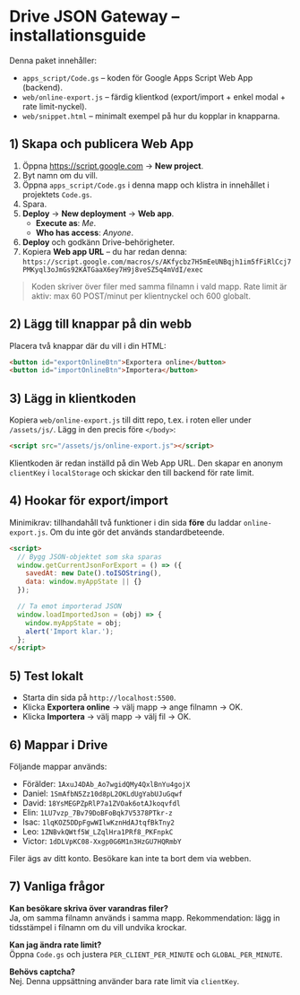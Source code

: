# Drive JSON Gateway – installationsguide

Denna paket innehåller:
- `apps_script/Code.gs` – koden för Google Apps Script Web App (backend).
- `web/online-export.js` – färdig klientkod (export/import + enkel modal + rate limit-nyckel).
- `web/snippet.html` – minimalt exempel på hur du kopplar in knapparna.

## 1) Skapa och publicera Web App
1. Öppna https://script.google.com → **New project**.
2. Byt namn om du vill.
3. Öppna `apps_script/Code.gs` i denna mapp och klistra in innehållet i projektets `Code.gs`.
4. Spara.
5. **Deploy** → **New deployment** → **Web app**.
   - **Execute as**: *Me*.
   - **Who has access**: *Anyone*.
6. **Deploy** och godkänn Drive-behörigheter.
7. Kopiera **Web app URL** – du har redan denna:
    `https://script.google.com/macros/s/AKfycbz7H5mEeUNBqjh1im5fFiRlCcj7PMKyql3oJmGs92KATGaaX6ey7H9j8veSZ5q4mVdI/exec`

> Koden skriver över filer med samma filnamn i vald mapp. Rate limit är aktiv: max 60 POST/minut per klientnyckel och 600 globalt.

## 2) Lägg till knappar på din webb
Placera två knappar där du vill i din HTML:
```html
<button id="exportOnlineBtn">Exportera online</button>
<button id="importOnlineBtn">Importera</button>
```

## 3) Lägg in klientkoden
Kopiera `web/online-export.js` till ditt repo, t.ex. i roten eller under `/assets/js/`.
Lägg in den precis före `</body>`:
```html
<script src="/assets/js/online-export.js"></script>
```

Klientkoden är redan inställd på din Web App URL.
Den skapar en anonym `clientKey` i `localStorage` och skickar den till backend för rate limit.

## 4) Hookar för export/import
Minimikrav: tillhandahåll två funktioner i din sida **före** du laddar `online-export.js`.
Om du inte gör det används standardbeteende.

```html
<script>
  // Bygg JSON-objektet som ska sparas
  window.getCurrentJsonForExport = () => ({
    savedAt: new Date().toISOString(),
    data: window.myAppState || {}
  });

  // Ta emot importerad JSON
  window.loadImportedJson = (obj) => {
    window.myAppState = obj;
    alert('Import klar.');
  };
</script>
```

## 5) Test lokalt
- Starta din sida på `http://localhost:5500`.
- Klicka **Exportera online** → välj mapp → ange filnamn → OK.
- Klicka **Importera** → välj mapp → välj fil → OK.

## 6) Mappar i Drive
Följande mappar används:
- Förälder: `1AxuJ4DAb_Ao7wgidQMy4QxlBnYu4gojX`
- Daniel: `1SmAfbN5Zz10d8pL2OKLdUgYabUJuGqwf`
- David:  `18YsMEGPZpRlP7a1ZVOak6otAJkoqvfdl`
- Elin:   `1LU7vzp_7Bv79DoBFoBqk7V5378PTkr-z`
- Isac:   `1lqKOZ5DDpFgwWIlwKznHdAJtqfBkTny2`
- Leo:    `1ZNBvkQWtf5W_LZqlHra1PRf8_PKFnpkC`
- Victor: `1dDLVpKC08-Xxgp0G6M1n3HzGU7HQRmbY`

Filer ägs av ditt konto. Besökare kan inte ta bort dem via webben.

## 7) Vanliga frågor
**Kan besökare skriva över varandras filer?**  
Ja, om samma filnamn används i samma mapp. Rekommendation: lägg in tidsstämpel i filnamn om du vill undvika krockar.

**Kan jag ändra rate limit?**  
Öppna `Code.gs` och justera `PER_CLIENT_PER_MINUTE` och `GLOBAL_PER_MINUTE`.

**Behövs captcha?**  
Nej. Denna uppsättning använder bara rate limit via `clientKey`.

